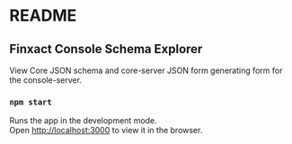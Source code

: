 # README

## Finxact Console Schema Explorer

View Core JSON schema and core-server JSON form generating form for the console-server.

### `npm start`

Runs the app in the development mode.<br>
Open [http://localhost:3000](http://localhost:3000) to view it in the browser.